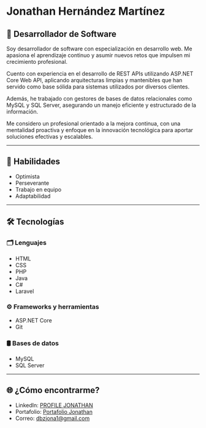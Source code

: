 # Jonathan Hernández Martínez

## 💼 Desarrollador de Software

Soy desarrollador de software con especialización en desarrollo web. Me apasiona el aprendizaje continuo y asumir nuevos retos que impulsen mi crecimiento profesional.

Cuento con experiencia en el desarrollo de REST APIs utilizando ASP.NET Core Web API, aplicando arquitecturas limpias y mantenibles que han servido como base sólida para sistemas utilizados por diversos clientes.

Además, he trabajado con gestores de bases de datos relacionales como MySQL y SQL Server, asegurando un manejo eficiente y estructurado de la información.

Me considero un profesional orientado a la mejora continua, con una mentalidad proactiva y enfoque en la innovación tecnológica para aportar soluciones efectivas y escalables.

---

## 🧠 Habilidades 

- Optimista  
- Perseverante  
- Trabajo en equipo  
- Adaptabilidad

---

## 🛠️ Tecnologías

### 🗂️ Lenguajes
- HTML  
- CSS   
- PHP  
- Java  
- C#
- Laravel

### ⚙️ Frameworks y herramientas
- ASP.NET Core  
- Git

### 🛢️ Bases de datos
- MySQL  
- SQL Server

---

## 🌐 ¿Cómo encontrarme?

- LinkedIn: [PROFILE JONATHAN](https://www.linkedin.com/in/jonathan-hern%C3%A1ndez-mart%C3%ADnez-69383226a/)  
- Portafolio: [Portafolio Jonathan](https://jonathanhm0.github.io/Portafolio/)  
- Correo: dbzjona1@gmail.com



